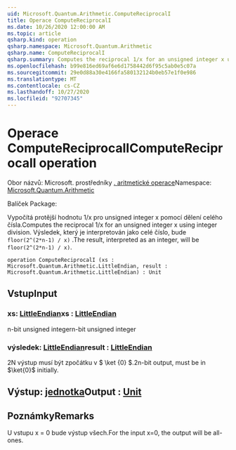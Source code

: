 ```yaml
---
uid: Microsoft.Quantum.Arithmetic.ComputeReciprocalI
title: Operace ComputeReciprocalI
ms.date: 10/26/2020 12:00:00 AM
ms.topic: article
qsharp.kind: operation
qsharp.namespace: Microsoft.Quantum.Arithmetic
qsharp.name: ComputeReciprocalI
qsharp.summary: Computes the reciprocal 1/x for an unsigned integer x using integer division. The result, interpreted as an integer, will be `floor(2^(2*n-1) / x)`.
ms.openlocfilehash: b99e816ed69af6e6d1758442d6f95c5ab0e5c07a
ms.sourcegitcommit: 29e0d88a30e4166fa580132124b0eb57e1f0e986
ms.translationtype: MT
ms.contentlocale: cs-CZ
ms.lasthandoff: 10/27/2020
ms.locfileid: "92707345"
---
```

# <a name="computereciprocali-operation"></a><span data-ttu-id="936bb-102">Operace ComputeReciprocalI</span><span class="sxs-lookup"><span data-stu-id="936bb-102">ComputeReciprocalI operation</span></span>

<span data-ttu-id="936bb-103">Obor názvů: Microsoft. prostředníky [. aritmetické operace](xref:Microsoft.Quantum.Arithmetic)</span><span class="sxs-lookup"><span data-stu-id="936bb-103">Namespace: [Microsoft.Quantum.Arithmetic](xref:Microsoft.Quantum.Arithmetic)</span></span>

<span data-ttu-id="936bb-104">Balíček [](https://nuget.org/packages/)</span><span class="sxs-lookup"><span data-stu-id="936bb-104">Package: [](https://nuget.org/packages/)</span></span>


<span data-ttu-id="936bb-105">Vypočítá protější hodnotu 1/x pro unsigned integer x pomocí dělení celého čísla.</span><span class="sxs-lookup"><span data-stu-id="936bb-105">Computes the reciprocal 1/x for an unsigned integer x using integer division.</span></span> <span data-ttu-id="936bb-106">Výsledek, který je interpretován jako celé číslo, bude `floor(2^(2*n-1) / x)` .</span><span class="sxs-lookup"><span data-stu-id="936bb-106">The result, interpreted as an integer, will be `floor(2^(2*n-1) / x)`.</span></span>

```qsharp
operation ComputeReciprocalI (xs : Microsoft.Quantum.Arithmetic.LittleEndian, result : Microsoft.Quantum.Arithmetic.LittleEndian) : Unit
```


## <a name="input"></a><span data-ttu-id="936bb-107">Vstup</span><span class="sxs-lookup"><span data-stu-id="936bb-107">Input</span></span>

### <a name="xs--littleendian"></a><span data-ttu-id="936bb-108">xs: [LittleEndian](xref:Microsoft.Quantum.Arithmetic.LittleEndian)</span><span class="sxs-lookup"><span data-stu-id="936bb-108">xs : [LittleEndian](xref:Microsoft.Quantum.Arithmetic.LittleEndian)</span></span>

<span data-ttu-id="936bb-109">n-bit unsigned integer</span><span class="sxs-lookup"><span data-stu-id="936bb-109">n-bit unsigned integer</span></span>


### <a name="result--littleendian"></a><span data-ttu-id="936bb-110">výsledek: [LittleEndian](xref:Microsoft.Quantum.Arithmetic.LittleEndian)</span><span class="sxs-lookup"><span data-stu-id="936bb-110">result : [LittleEndian](xref:Microsoft.Quantum.Arithmetic.LittleEndian)</span></span>

<span data-ttu-id="936bb-111">2N výstup musí být zpočátku v $ \ket {0} $.</span><span class="sxs-lookup"><span data-stu-id="936bb-111">2n-bit output, must be in $\ket{0}$ initially.</span></span>



## <a name="output--unit"></a><span data-ttu-id="936bb-112">Výstup: [jednotka](xref:microsoft.quantum.lang-ref.unit)</span><span class="sxs-lookup"><span data-stu-id="936bb-112">Output : [Unit](xref:microsoft.quantum.lang-ref.unit)</span></span>



## <a name="remarks"></a><span data-ttu-id="936bb-113">Poznámky</span><span class="sxs-lookup"><span data-stu-id="936bb-113">Remarks</span></span>

<span data-ttu-id="936bb-114">U vstupu x = 0 bude výstup všech.</span><span class="sxs-lookup"><span data-stu-id="936bb-114">For the input x=0, the output will be all-ones.</span></span>